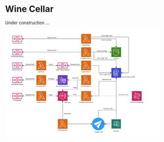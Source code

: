 # Wine Cellar

Under construction ...

![Architecture Image](./images/SCIOT%20Project.jpg "Project Architecture")
